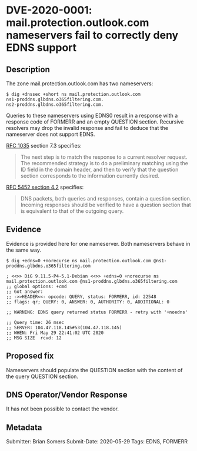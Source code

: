 # DVE-2020-0001: mail.protection.outlook.com nameservers fail to correctly deny EDNS support

## Description

The zone mail.protection.outlook.com has two nameservers:

```
$ dig +dnssec +short ns mail.protection.outlook.com
ns1-proddns.glbdns.o365filtering.com.
ns2-proddns.glbdns.o365filtering.com.
```

Queries to these nameservers using EDNS0 result in a response with a response code of FORMERR and an empty QUESTION section.  Recursive resolvers may drop the invalid response and fail to deduce that the nameserver does not support EDNS.

[RFC 1035](https://tools.ietf.org/html/rfc1035) section 7.3 specifies:

  > The next step is to match the response to a current resolver request.  The recommended strategy is to do a preliminary matching using the ID field in the domain header, and then to verify that the question section corresponds to the information currently desired.

[RFC 5452 section 4.2](https://tools.ietf.org/html/rfc5452#section-4.2) specifies:

  > DNS packets, both queries and responses, contain a question section.  Incoming responses should be verified to have a question section that is equivalent to that of the outgoing query.

## Evidence

Evidence is provided here for one nameserver.  Both nameservers behave in the same way.

```
$ dig +edns=0 +norecurse ns mail.protection.outlook.com @ns1-proddns.glbdns.o365filtering.com

; <<>> DiG 9.11.5-P4-5.1-Debian <<>> +edns=0 +norecurse ns mail.protection.outlook.com @ns1-proddns.glbdns.o365filtering.com
;; global options: +cmd
;; Got answer:
;; ->>HEADER<<- opcode: QUERY, status: FORMERR, id: 22548
;; flags: qr; QUERY: 0, ANSWER: 0, AUTHORITY: 0, ADDITIONAL: 0

;; WARNING: EDNS query returned status FORMERR - retry with '+noedns'

;; Query time: 26 msec
;; SERVER: 104.47.118.145#53(104.47.118.145)
;; WHEN: Fri May 29 22:41:02 UTC 2020
;; MSG SIZE  rcvd: 12
```

## Proposed fix

Nameservers should populate the QUESTION section with the content of the query QUESTION section.

## DNS Operator/Vendor Response

It has not been possible to contact the vendor.

## Metadata

Submitter: Brian Somers
Submit-Date: 2020-05-29
Tags: EDNS, FORMERR
